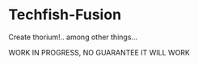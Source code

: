# Techfish-Fusion
 Create thorium!.. among other things...

WORK IN PROGRESS, NO GUARANTEE IT WILL WORK
